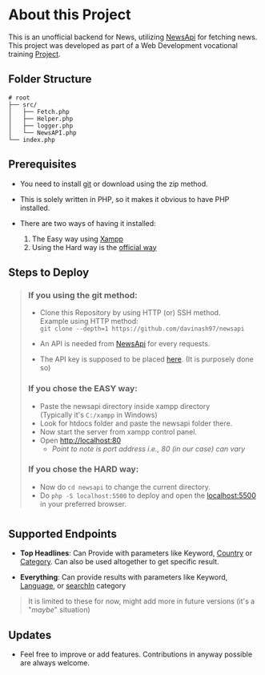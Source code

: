 # About this Project

This is an unofficial backend for News, utilizing [NewsApi](https://newsapi.org/) for fetching news. This project was developed as part of a Web Development vocational training [Project](https://github.com/davinash97/globalbuzz).

## Folder Structure

```
# root
├── src/
│   ├── Fetch.php
│   ├── Helper.php
│   ├── logger.php
│   └── NewsAPI.php
└── index.php
```

## Prerequisites

- You need to install [git](https://git-scm.com/) or download using the zip method.

- This is solely written in PHP, so it makes it obvious to have PHP installed.

- There are two ways of having it installed:

  1. The Easy way using [Xampp](https://www.apachefriends.org/)
  2. Using the Hard way is the [official way](https://www.php.net/)

## Steps to Deploy

> ### If you using the git method:<br>
>
> - Clone this Repository by using HTTP (or) SSH method.<br>
>   Example using HTTP method:<br> `git clone --depth=1 https://github.com/davinash97/newsapi`
>
> - An API is needed from [NewsApi](https://newsapi.org/) for every requests.
> - The API key is supposed to be placed [here](src/NewsAPI.php). (It is purposely done so)
>
> ### If you chose the **EASY** way:
>
> - Paste the newsapi directory inside xampp directory <br>(Typically it's `C:/xampp` in Windows)
> - Look for htdocs folder and paste the newsapi folder there.
> - Now start the server from xampp control panel.
> - Open [http://localhost:80](http://localhost:80)
>   - _Point to note is port address i.e., 80 (in our case) can vary_
>
> ### If you chose the **HARD** way:
>
> - Now do `cd newsapi` to change the current directory.
> - Do `php -S localhost:5500` to deploy and open the [localhost:5500](http://localhost:5500) in your preferred browser.
>
> #

## Supported Endpoints

- **Top Headlines**: Can Provide with parameters like Keyword, [Country](src/Helper.php) or [Category](src/Helper.php). Can also be used altogether to get specific result.

- **Everything**: Can provide results with parameters like Keyword, [Language](src/Helper.php), or [searchIn](src/Helper.php) category

> It is limited to these for now, might add more in future versions (it's a "_maybe_" situation)

## Updates

- Feel free to improve or add features. Contributions in anyway possible are always welcome.
